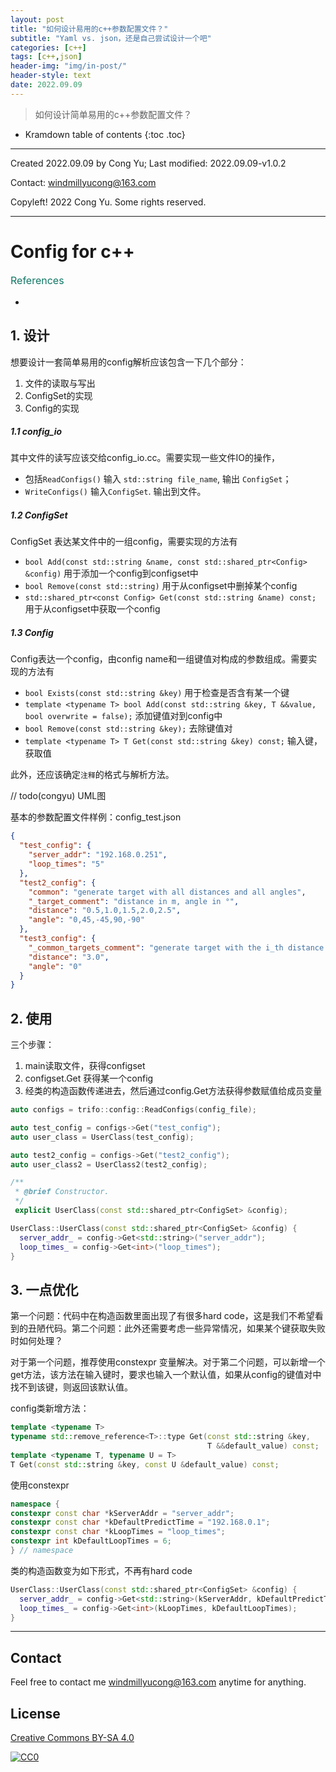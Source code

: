 ```yaml
---
layout: post
title: "如何设计易用的c++参数配置文件？"
subtitle: "Yaml vs. json，还是自己尝试设计一个吧"
categories: [c++]
tags: [c++,json]
header-img: "img/in-post/"
header-style: text
date: 2022.09.09
---
```


>  如何设计简单易用的c++参数配置文件？

* Kramdown table of contents
{:toc .toc}

----

Created 2022.09.09 by Cong Yu; Last modified: 2022.09.09-v1.0.2

Contact: [windmillyucong@163.com](mailto:windmillyucong@163.com)

Copyleft! 2022 Cong Yu. Some rights reserved.

----

# Config for c++

<p style="font-size:16px;color:#176;text-align:left;">References</p> 

- 

## 1. 设计

想要设计一套简单易用的config解析应该包含一下几个部分：

1. 文件的读取与写出
2. ConfigSet的实现
3. Config的实现

##### 1.1 config_io

其中文件的读写应该交给config_io.cc。需要实现一些文件IO的操作，
- 包括`ReadConfigs()`  输入 `std::string file_name`, 输出 `ConfigSet`；
- `WriteConfigs()`  输入`ConfigSet`. 输出到文件。

##### 1.2 ConfigSet

ConfigSet 表达某文件中的一组config，需要实现的方法有
- `bool Add(const std::string &name, const std::shared_ptr<Config> &config)` 用于添加一个config到configset中
- `bool Remove(const std::string)` 用于从configset中删掉某个config
- `std::shared_ptr<const Config> Get(const std::string &name) const;` 用于从configset中获取一个config

##### 1.3 Config

Config表达一个config，由config name和一组键值对构成的参数组成。需要实现的方法有

-  `bool Exists(const std::string &key)` 用于检查是否含有某一个键
- `template <typename T> bool Add(const std::string &key, T &&value, bool overwrite = false);` 添加键值对到config中
- `bool Remove(const std::string &key);` 去除键值对
- `template <typename T> T Get(const std::string &key) const;` 输入键，获取值

此外，还应该确定`注释`的格式与解析方法。

// todo(congyu) UML图


基本的参数配置文件样例：config_test.json

```json
{  
  "test_config": {  
    "server_addr": "192.168.0.251",  
    "loop_times": "5"  
  },  
  "test2_config": {  
    "common": "generate target with all distances and all angles",  
    "_target_comment": "distance in m, angle in °",  
    "distance": "0.5,1.0,1.5,2.0,2.5",  
    "angle": "0,45,-45,90,-90"  
  },  
  "test3_config": {  
    "_common_targets_comment": "generate target with the i_th distance and the i_th angle",  
    "distance": "3.0",  
    "angle": "0"  
  }  
}
```


## 2. 使用

三个步骤：

1. main读取文件，获得configset
2. configset.Get 获得某一个config
3. 经类的构造函数传递进去，然后通过config.Get方法获得参数赋值给成员变量

```c++
auto configs = trifo::config::ReadConfigs(config_file);

auto test_config = configs->Get("test_config");
auto user_class = UserClass(test_config);

auto test2_config = configs->Get("test2_config");
auto user_class2 = UserClass2(test2_config);
```

```c++
/**  
 * @brief Constructor. 
 */
 explicit UserClass(const std::shared_ptr<ConfigSet> &config);
```

```c++
UserClass::UserClass(const std::shared_ptr<ConfigSet> &config) {  
  server_addr_ = config->Get<std::string>("server_addr");
  loop_times_ = config->Get<int>("loop_times");
}
```


## 3. 一点优化

第一个问题：代码中在构造函数里面出现了有很多hard code，这是我们不希望看到的丑陋代码。第二个问题：此外还需要考虑一些异常情况，如果某个键获取失败时如何处理？ 

对于第一个问题，推荐使用constexpr 变量解决。对于第二个问题，可以新增一个get方法，该方法在输入键时，要求也输入一个默认值，如果从config的键值对中找不到该键，则返回该默认值。

config类新增方法：

```c++
template <typename T>  
typename std::remove_reference<T>::type Get(const std::string &key,  
                                            T &&default_value) const;  
template <typename T, typename U = T>  
T Get(const std::string &key, const U &default_value) const;
```

使用constexpr

```c++
namespace {
constexpr const char *kServerAddr = "server_addr";  
constexpr const char *kDefaultPredictTime = "192.168.0.1";
constexpr const char *kLoopTimes = "loop_times";  
constexpr int kDefaultLoopTimes = 6;
} // namespace
```

类的构造函数变为如下形式，不再有hard code

```c++
UserClass::UserClass(const std::shared_ptr<ConfigSet> &config) {  
  server_addr_ = config->Get<std::string>(kServerAddr, kDefaultPredictTime);
  loop_times_ = config->Get<int>(kLoopTimes, kDefaultLoopTimes);
}
```






------
## Contact

Feel free to contact me [windmillyucong@163.com](mailto:windmillyucong@163.com) anytime for anything.

## License

[Creative Commons BY-SA 4.0](http://creativecommons.org/licenses/by-sa/4.0/)

[![CC0](http://i.creativecommons.org/p/zero/1.0/88x31.png)](http://creativecommons.org/publicdomain/zero/1.0/)




